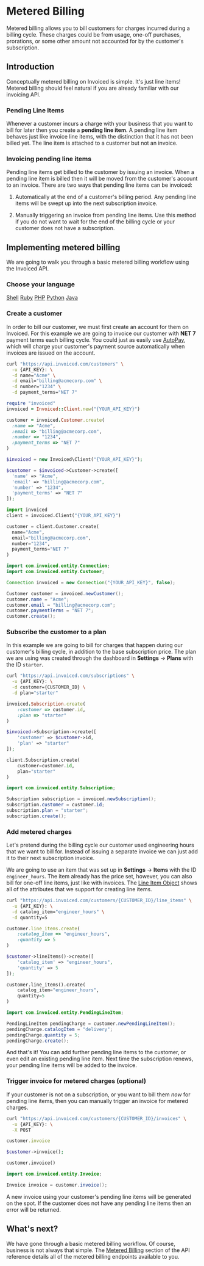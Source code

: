 # Metered Billing

Metered billing allows you to bill customers for charges incurred during a billing cycle. These charges could be from usage, one-off purchases, prorations, or some other amount not accounted for by the customer's subscription.

## Introduction

Conceptually metered billing on Invoiced is simple. It's just line items! Metered billing should feel natural if you are already familiar with our invoicing API.

### Pending Line Items

Whenever a customer incurs a charge with your business that you want to bill for later then you create a **pending line item**. A pending line item behaves just like invoice line items, with the distinction that it has not been billed yet. The line item is attached to a customer but not an invoice.

### Invoicing pending line items

Pending line items get billed to the customer by issuing an invoice. When a pending line item is billed then it will be moved from the customer's account to an invoice. There are two ways that pending line items can be invoiced:

1. Automatically at the end of a customer's billing period. Any pending line items will be swept up into the next subscription invoice.

2. Manually triggering an invoice from pending line items. Use this method if you do not want to wait for the end of the billing cycle or your customer does not have a subscription.

## Implementing metered billing

We are going to walk you through a basic metered billing workflow using the Invoiced API.

### Choose your language

<div class="language-selector">
	<a href="#" class="btn btn-link" data-lang="bash">Shell</a>
	<a href="#" class="btn btn-link" data-lang="ruby">Ruby</a>
	<a href="#" class="btn btn-link" data-lang="php">PHP</a>
    <a href="#" class="btn btn-link" data-lang="python">Python</a>
	<a href="#" class="btn btn-link" data-lang="java">Java</a>
</div>

### Create a customer

In order to bill our customer, we must first create an account for them on Invoiced. For this example we are going to invoice our customer with **NET 7** payment terms each billing cycle. You could just as easily use [AutoPay](/resources/docs/payments/autopay), which will charge your customer's payment source automatically when invoices are issued on the account.

```bash
curl "https://api.invoiced.com/customers" \
  -u {API_KEY}: \
  -d name="Acme" \
  -d email="billing@acmecorp.com" \
  -d number="1234" \
  -d payment_terms="NET 7"
```

```ruby
require "invoiced"
invoiced = Invoiced::Client.new("{YOUR_API_KEY}")

customer = invoiced.Customer.create(
  :name => "Acme",
  :email => "billing@acmecorp.com",
  :number => "1234",
  :payment_terms => "NET 7"
)
```

```php
$invoiced = new Invoiced\Client("{YOUR_API_KEY}");

$customer = $invoiced->Customer->create([
  'name' => "Acme",
  'email' => "billing@acmecorp.com",
  'number' => "1234",
  'payment_terms' => "NET 7"
]);
```

```python
import invoiced
client = invoiced.Client("{YOUR_API_KEY}")

customer = client.Customer.create(
  name="Acme",
  email="billing@acmecorp.com",
  number="1234",
  payment_terms="NET 7"
)
```

```java
import com.invoiced.entity.Connection;
import com.invoiced.entity.Customer;

Connection invoiced = new Connection("{YOUR_API_KEY}", false);

Customer customer = invoiced.newCustomer();
customer.name = "Acme";
customer.email = "billing@acmecorp.com";
customer.paymentTerms = "NET 7";
customer.create();
```

### Subscribe the customer to a plan

In this example we are going to bill for charges that happen during our customer's billing cycle, in addition to the base subscription price. The plan we are using was created through the dashboard in **Settings** &rarr; **Plans** with the ID `starter`.

```bash
curl "https://api.invoiced.com/subscriptions" \
  -u {API_KEY}: \
  -d customer={CUSTOMER_ID} \
  -d plan="starter"
```

```ruby
invoiced.Subscription.create(
	:customer => customer.id,
	:plan => "starter"
)
```

```php
$invoiced->Subscription->create([
	'customer' => $customer->id,
	'plan' => "starter"
]);
```

```python
client.Subscription.create(
	customer=customer.id,
	plan="starter"
)
```

```java
import com.invoiced.entity.Subscription;

Subscription subscription = invoiced.newSubscription();
subscription.customer = customer.id;
subscription.plan = "starter";
subscription.create();
```

### Add metered charges

Let's pretend during the billing cycle our customer used engineering hours that we want to bill for. Instead of issuing a separate invoice we can just add it to their next subscription invoice.

We are going to use an item that was set up in **Settings** &rarr; **Items** with the ID `engineer_hours`. The item already has the price set, however, you can also bill for one-off line items, just like with invoices. The [Line Item Object](/resources/docs/api/#line-item-object) shows all of the attributes that we support for creating line items.

```bash
curl "https://api.invoiced.com/customers/{CUSTOMER_ID}/line_items" \
  -u {API_KEY}: \
  -d catalog_item="engineer_hours" \
  -d quantity=5
```

```ruby
customer.line_items.create(
	:catalog_item => "engineer_hours",
	:quantity => 5
)
```

```php
$customer->lineItems()->create([
	'catalog_item' => "engineer_hours",
	'quantity' => 5
]);
```

```python
customer.line_items().create(
	catalog_item="engineer_hours",
	quantity=5
)
```

```java
import com.invoiced.entity.PendingLineItem;

PendingLineItem pendingCharge = customer.newPendingLineItem();
pendingCharge.catalogItem = "delivery";
pendingCharge.quantity = 5;
pendingCharge.create();
```

And that's it! You can add further pending line items to the customer, or even edit an existing pending line item. Next time the subscription renews, your pending line items will be added to the invoice.

### Trigger invoice for metered charges (optional)

If your customer is not on a subscription, or you want to bill them *now* for pending line items, then you can manually trigger an invoice for metered charges.

```bash
curl "https://api.invoiced.com/customers/{CUSTOMER_ID}/invoices" \
  -u {API_KEY}: \
  -X POST
```

```ruby
customer.invoice
```

```php
$customer->invoice();
```

```python
customer.invoice()
```

```java
import com.invoiced.entity.Invoice;

Invoice invoice = customer.invoice();
```

A new invoice using your customer's pending line items will be generated on the spot. If the customer does not have any pending line items then an error will be returned.

## What's next?

We have gone through a basic metered billing workflow. Of course, business is not always that simple. The [Metered Billing](/resources/docs/api/#metered-billing) section of the API reference details all of the metered billing endpoints available to you.